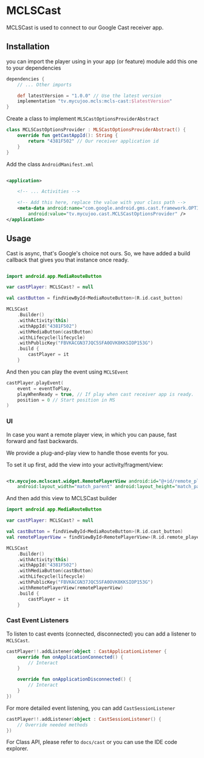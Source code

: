 # MCLSCast

MCLSCast is used to connect to our Google Cast receiver app.

## Installation

you can import the player using in your app (or feature) module add this one to your dependencies

```groovy
dependencies {
    // ... Other imports 

    def latestVersion = "1.0.0" // Use the latest version
    implementation "tv.mycujoo.mcls:mcls-cast:$latestVersion"
}
```

Create a class to implement `MLSCastOptionsProviderAbstract`

```kotlin
class MCLSCastOptionsProvider : MLSCastOptionsProviderAbstract() {
    override fun getCastAppId(): String {
        return "4381F502" // Our receiver application id
    }
}
```

Add the class `AndroidManifest.xml`

```xml

<application>

    <!-- ... Activities -->

    <!-- Add this here, replace the value with your class path -->
    <meta-data android:name="com.google.android.gms.cast.framework.OPTIONS_PROVIDER_CLASS_NAME"
        android:value="tv.mycujoo.cast.MCLSCastOptionsProvider" />
</application>


```

## Usage

Cast is async, that's Google's choice not ours. So, we have added a build callback that gives you
that instance once ready.

```kotlin

import android.app.MediaRouteButton

var castPlayer: MCLSCast? = null

val castButton = findViewById<MediaRouteButton>(R.id.cast_button)

MCLSCast
    .Builder()
    .withActivity(this)
    .withAppId("4381F502")
    .withMediaButton(castButton)
    .withLifecycle(lifecycle)
    .withPublicKey("FBVKACGN37JQC5SFA0OVK8KKSIOP153G")
    .build {
        castPlayer = it
    }

```

And then you can play the event using `MCLSEvent`

```kotlin
castPlayer.playEvent(
    event = eventToPlay,
    playWhenReady = true, // If play when cast receiver app is ready.
    position = 0 // Start position in MS
)
```

### UI

In case you want a remote player view, in which you can pause, fast forward and fast backwards.

We provide a plug-and-play view to handle those events for you.

To set it up first, add the view into your activity/fragment/view:

```xml

<tv.mycujoo.mclscast.widget.RemotePlayerView android:id="@+id/remote_player_view"
    android:layout_width="match_parent" android:layout_height="match_parent" />
```

And then add this view to MCLSCast builder

```kotlin
import android.app.MediaRouteButton

var castPlayer: MCLSCast? = null

val castButton = findViewById<MediaRouteButton>(R.id.cast_button)
val remotePlayerView = findViewById<RemotePlayerView>(R.id.remote_player_view)

MCLSCast
    .Builder()
    .withActivity(this)
    .withAppId("4381F502")
    .withMediaButton(castButton)
    .withLifecycle(lifecycle)
    .withPublicKey("FBVKACGN37JQC5SFA0OVK8KKSIOP153G")
    .withRemotePlayerView(remotePlayerView)
    .build {
        castPlayer = it
    }

```

### Cast Event Listeners

To listen to cast events (connected, disconnected) you can add a listener to `MCLSCast`.

```kotlin
castPlayer!!.addListener(object : CastApplicationListener {
    override fun onApplicationConnected() {
        // Interact
    }

    override fun onApplicationDisconnected() {
        // Interact
    }
})
```

For more detailed event listening, you can add `CastSessionListener`

```kotlin
castPlayer!!.addListener(object : CastSessionListener() {
    // Override needed methods
})
```

For Class API, please refer to `docs/cast` or you can use the IDE code explorer.